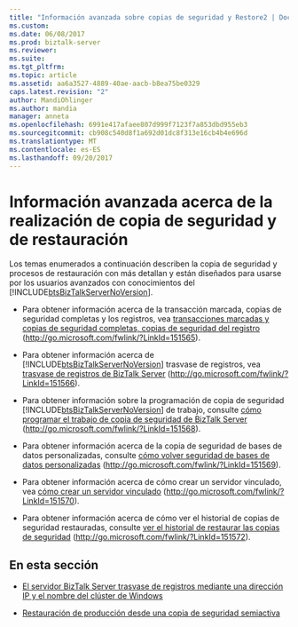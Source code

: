 ```yaml
---
title: "Información avanzada sobre copias de seguridad y Restore2 | Documentos de Microsoft"
ms.custom: 
ms.date: 06/08/2017
ms.prod: biztalk-server
ms.reviewer: 
ms.suite: 
ms.tgt_pltfrm: 
ms.topic: article
ms.assetid: aa6a3527-4889-40ae-aacb-b8ea75be0329
caps.latest.revision: "2"
author: MandiOhlinger
ms.author: mandia
manager: anneta
ms.openlocfilehash: 6991e417afaee807d999f7123f7a853dbd955eb3
ms.sourcegitcommit: cb908c540d8f1a692d01dc8f313e16cb4b4e696d
ms.translationtype: MT
ms.contentlocale: es-ES
ms.lasthandoff: 09/20/2017
---
```

# <a name="advanced-information-about-backup-and-restore"></a>Información avanzada acerca de la realización de copia de seguridad y de restauración
Los temas enumerados a continuación describen la copia de seguridad y procesos de restauración con más detallan y están diseñados para usarse por los usuarios avanzados con conocimientos del [!INCLUDE[btsBizTalkServerNoVersion](../includes/btsbiztalkservernoversion-md.md)].  
  
-   Para obtener información acerca de la transacción marcada, copias de seguridad completas y los registros, vea [transacciones marcadas y copias de seguridad completas, copias de seguridad del registro](http://go.microsoft.com/fwlink/?LinkId=151565) (http://go.microsoft.com/fwlink/?LinkId=151565).  
  
-   Para obtener información acerca de [!INCLUDE[btsBizTalkServerNoVersion](../includes/btsbiztalkservernoversion-md.md)] trasvase de registros, vea [trasvase de registros de BizTalk Server](http://go.microsoft.com/fwlink/?LinkId=151566) (http://go.microsoft.com/fwlink/?LinkId=151566).  
  
-   Para obtener información sobre la programación de copia de seguridad [!INCLUDE[btsBizTalkServerNoVersion](../includes/btsbiztalkservernoversion-md.md)] de trabajo, consulte [cómo programar el trabajo de copia de seguridad de BizTalk Server](http://go.microsoft.com/fwlink/?LinkId=151568) (http://go.microsoft.com/fwlink/?LinkId=151568).  
  
-   Para obtener información acerca de la copia de seguridad de bases de datos personalizadas, consulte [cómo volver seguridad de bases de datos personalizadas](http://go.microsoft.com/fwlink/?LinkId=151569) (http://go.microsoft.com/fwlink/?LinkId=151569).  
  
-   Para obtener información acerca de cómo crear un servidor vinculado, vea [cómo crear un servidor vinculado](http://go.microsoft.com/fwlink/?LinkId=151570) (http://go.microsoft.com/fwlink/?LinkId=151570).  
  
-   Para obtener información acerca de cómo ver el historial de copias de seguridad restauradas, consulte [ver el historial de restaurar las copias de seguridad](http://go.microsoft.com/fwlink/?LinkId=151572) (http://go.microsoft.com/fwlink/?LinkId=151572).  
  
## <a name="in-this-section"></a>En esta sección  
  
-   [El servidor BizTalk Server trasvase de registros mediante una dirección IP y el nombre del clúster de Windows](../technical-guides/biztalk-server-log-shipping-using-a-windows-cluster-name-and-ip-address.md)  
  
-   [Restauración de producción desde una copia de seguridad semiactiva](../technical-guides/restoring-production-from-a-warm-backup.md)